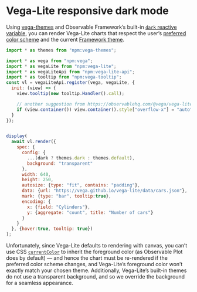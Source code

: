 # Vega-Lite responsive dark mode

Using [vega-themes](https://github.com/vega/vega-themes) and Observable Framework’s built-in [`dark` reactive variable](https://observablehq.com/framework/lib/generators#dark()), you can render Vega-Lite charts that respect the user’s [preferred color scheme](https://developer.mozilla.org/en-US/docs/Web/CSS/@media/prefers-color-scheme) and the current [Framework theme](https://observablehq.com/framework/themes).

```js echo
import * as themes from "npm:vega-themes";

import * as vega from "npm:vega";
import * as vegaLite from "npm:vega-lite";
import * as vegaLiteApi from "npm:vega-lite-api";
import * as tooltip from "npm:vega-tooltip";
const vl = vegaLiteApi.register(vega, vegaLite, {
  init: (view) => {
    view.tooltip(new tooltip.Handler().call);

    // another suggestion from https://observablehq.com/@vega/vega-lite-api-v5#vl
    if (view.container()) view.container().style["overflow-x"] = "auto";
  }
});


display(
  await vl.render({
    spec: {
      config: {
        ...(dark ? themes.dark : themes.default),
        background: "transparent"
      },
      width: 640,
      height: 250,
      autosize: {type: "fit", contains: "padding"},
      data: {url: "https://vega.github.io/vega-lite/data/cars.json"},
      mark: {type: "bar", tooltip:true},
      encoding: {
        x: {field: "Cylinders"},
        y: {aggregate: "count", title: "Number of cars"}
      }
    }
  }, {hover:true, tooltip: true})
);
```

Unfortunately, since Vega-Lite defaults to rendering with canvas, you can’t use CSS [`currentColor`](https://developer.mozilla.org/en-US/docs/Web/CSS/color_value#currentcolor_keyword) to inherit the foreground color (as Observable Plot does by default) — and hence the chart must be re-rendered if the preferred color scheme changes, and Vega-Lite’s foreground color won’t exactly match your chosen theme. Additionally, Vega-Lite’s built-in themes do not use a transparent background, and so we override the background for a seamless appearance.
